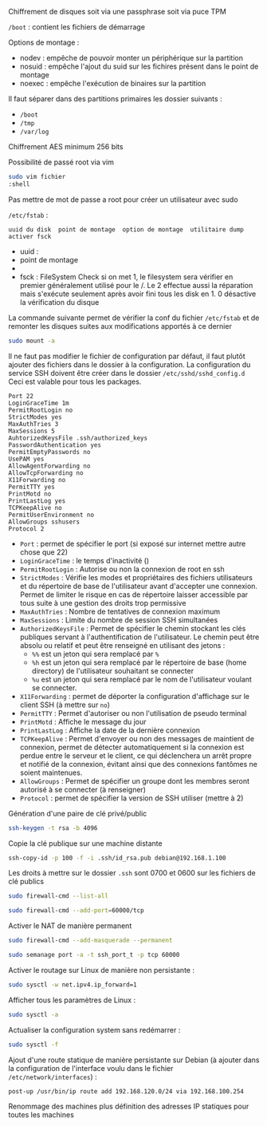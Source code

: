 Chiffrement de disques
soit via une passphrase
soit via puce TPM


`/boot` : contient les fichiers de démarrage

Options de montage :
- nodev : empêche de pouvoir monter un périphérique sur la partition
- nosuid : empêche l'ajout du suid sur les fichires présent dans le point de montage
- noexec : empêche l'exécution de binaires sur la partition


Il faut séparer dans des partitions primaires les dossier suivants :
- `/boot`
- `/tmp`
- `/var/log`

Chiffrement AES minimum 256 bits

Possibilité de passé root via vim
```bash
sudo vim fichier
:shell
```

Pas mettre de mot de passe a root pour créer un utilisateur avec sudo

`/etc/fstab` :
```
uuid du disk  point de montage  option de montage  utilitaire dump  activer fsck
```
- uuid :
- point de montage
- 
- fsck : FileSystem Check si on met 1, le filesystem sera vérifier en premier généralement utilisé pour le /. Le 2 effectue aussi la réparation mais s'exécute seulement après avoir fini tous les disk en 1. 0 désactive la vérification du disque

La commande suivante permet de vérifier la conf du fichier `/etc/fstab` et de remonter les disques suites aux modifications apportés à ce dernier
```bash
sudo mount -a
```

Il ne faut pas modifier le fichier de configuration par défaut, il faut plutôt ajouter des fichiers dans le dossier à la configuration.
La configuration du service SSH doivent être créer dans le dossier `/etc/sshd/sshd_config.d`
Ceci est valable pour tous les packages.

```sshd_config
Port 22
LoginGraceTime 1m
PermitRootLogin no
StrictModes yes
MaxAuthTries 3
MaxSessions 5
AuhtorizedKeysFile .ssh/authorized_keys
PasswordAuthentication yes
PermitEmptyPasswords no
UsePAM yes
AllowAgentForwarding no
AllowTcpForwarding no
X11Forwarding no
PermitTTY yes
PrintMotd no
PrintLastLog yes
TCPKeepAlive no
PermitUserEnvironment no
AllowGroups sshusers
Protocol 2
```

- `Port` : permet de spécifier le port (si exposé sur internet mettre autre chose que 22)
- `LoginGraceTime` : le temps d'inactivité ()
- `PermitRootLogin` : Autorise ou non la connexion de root en ssh
- `StrictModes` : Vérifie les modes et propriétaires des fichiers utilisateurs et du répertoire de base de l'utilisateur avant d'accepter une connexion. Permet de limiter le risque en cas de répertoire laisser accessible par tous suite à une gestion des droits trop permissive
- `MaxAuthTries` : Nombre de tentatives de connexion maximum
- `MaxSessions` : Limite du nombre de session SSH simultanées
- `AuthorizedKeysFile` : Permet de spécifier le chemin stockant les clés publiques servant à l'authentification de l'utilisateur. Le chemin peut être absolu ou relatif et peut être renseigné en utilisant des jetons :
	- `%%` est un jeton qui sera remplacé par `%`
	- `%h` est un jeton qui sera remplacé par le répertoire de base (home directory) de l'utilisateur souhaitant se connecter
	- `%u` est un jeton qui sera remplacé par le nom de l'utilisateur voulant se connecter.
- `X11Forwarding` : permet de déporter la configuration d'affichage sur le client SSH (à mettre sur `no`)
- `PermitTTY` : Permet d'autoriser ou non l'utilisation de pseudo terminal
- `PrintMotd` : Affiche le message du jour
- `PrintLastLog` : Affiche la date de la dernière connexion
- `TCPKeepAlive` : Permet d'envoyer ou non des messages de maintient de connexion, permet de détecter automatiquement si la connexion est perdue entre le serveur et le client, ce qui déclenchera un arrêt propre et notifié de la connexion, évitant ainsi que des connexions fantômes ne soient maintenues.
- `AllowGroups` : Permet de spécifier un groupe dont les membres seront autorisé à se connecter (à renseigner)
- `Protocol` : permet de spécifier la version de SSH utiliser (mettre à 2)

Génération d'une paire de clé privé/public
```bash
ssh-keygen -t rsa -b 4096
```

Copie la clé publique sur une machine distante
```bash
ssh-copy-id -p 100 -f -i .ssh/id_rsa.pub debian@192.168.1.100
```

Les droits à mettre sur le dossier `.ssh` sont 0700 et 0600 sur les fichiers de clé publics

```bash
sudo firewall-cmd --list-all
```

```bash
sudo firewall-cmd --add-port=60000/tcp
```

Activer le NAT de manière permanent
```bash
sudo firewall-cmd --add-masquerade --permanent
```

```bash
sudo semanage port -a -t ssh_port_t -p tcp 60000
```

Activer le routage sur Linux de manière non persistante :
```bash
sudo sysctl -w net.ipv4.ip_forward=1
```

Afficher tous les paramètres de Linux :
```bash
sudo sysctl -a
```

Actualiser la configuration system sans redémarrer :
```bash
sudo sysctl -f
```

Ajout d'une route statique de manière persistante sur Debian (à ajouter dans la configuration de l'interface voulu dans le fichier `/etc/network/interfaces`) :
```bash
post-up /usr/bin/ip route add 192.168.120.0/24 via 192.168.100.254
```

Renommage des machines plus définition des adresses IP statiques pour toutes les machines